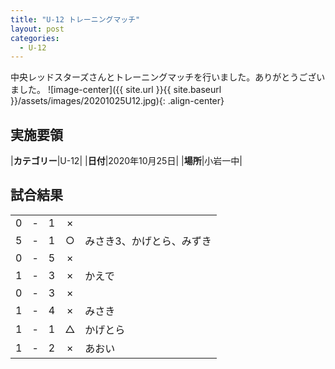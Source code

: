 ```yaml
---
title: "U-12 トレーニングマッチ"
layout: post
categories:
  - U-12
---
```


中央レッドスターズさんとトレーニングマッチを行いました。ありがとうございました。
![image-center]({{ site.url }}{{ site.baseurl }}/assets/images/20201025U12.jpg){: .align-center}

## 実施要領

|**カテゴリー**|U-12|
|**日付**|2020年10月25日|
|**場所**|小岩一中|

## 試合結果

|    |   |    |         |    |
|:--:|:-:|:--:|:--:|:--------|
|    0| - |   1|×||
|    5| - |   1|○|みさき3、かげとら、みずき|
|    0| - |   5|×||
|    1| - |   3|×|かえで|
|    0| - |   3|×||
|    1| - |   4|×|みさき|
|    1| - |   1|△|かげとら|
|    1| - |   2|×|あおい|
